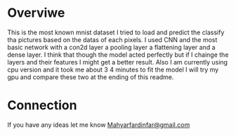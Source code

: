 # Overviwe 

This is the most known mnist dataset I tried to load and predict the classify tha pictures based on the datas of each pixels. I used CNN and the most
basic network with a con2d layer a pooling layer a flattening layer and a dense layer. I think that though the model acted perfectly but if I chainge the 
layers and their features I might get a better result. Also I am currently using cpu version and it took me about 3 4 minutes to fit the model
I will try my gpu and compare these two at the ending of this readme. 

# Connection

If you have any ideas let me know
Mahyarfardinfar@gmail.com
